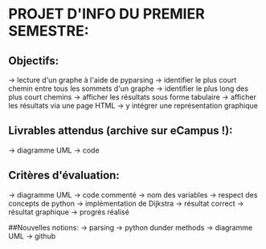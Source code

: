 # PROJET D'INFO DU PREMIER SEMESTRE:

## Objectifs:
-> lecture d'un graphe à l'aide de pyparsing
-> identifier le plus court chemin entre tous les sommets d'un graphe
-> identifier le plus long des plus court chemins
-> afficher les résultats sous forme tabulaire
-> afficher les résultats via une page HTML
-> y intégrer une représentation graphique

## Livrables attendus (archive sur eCampus !):
-> diagramme UML
-> code

## Critères d'évaluation:
-> diagramme UML
-> code commenté
-> nom des variables
-> respect des concepts de python
-> implémentation de Dijkstra
-> résultat correct
-> résultat graphique
-> progrès réalisé

##Nouvelles notions:
-> parsing
-> python dunder methods
-> diagramme UML
-> github
